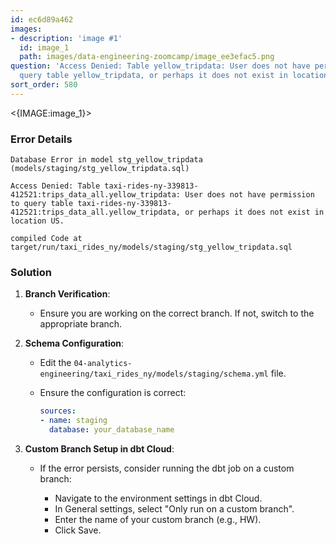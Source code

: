```yaml
---
id: ec6d89a462
images:
- description: 'image #1'
  id: image_1
  path: images/data-engineering-zoomcamp/image_ee3efac5.png
question: 'Access Denied: Table yellow_tripdata: User does not have permission to
  query table yellow_tripdata, or perhaps it does not exist in location US.'
sort_order: 580
---
```


<{IMAGE:image_1}>

### Error Details

```
Database Error in model stg_yellow_tripdata (models/staging/stg_yellow_tripdata.sql)

Access Denied: Table taxi-rides-ny-339813-412521:trips_data_all.yellow_tripdata: User does not have permission to query table taxi-rides-ny-339813-412521:trips_data_all.yellow_tripdata, or perhaps it does not exist in location US.

compiled Code at target/run/taxi_rides_ny/models/staging/stg_yellow_tripdata.sql
```

### Solution

1. **Branch Verification**:
   - Ensure you are working on the correct branch. If not, switch to the appropriate branch.
   
2. **Schema Configuration**:
   - Edit the `04-analytics-engineering/taxi_rides_ny/models/staging/schema.yml` file.
   - Ensure the configuration is correct:
     
     ```yaml
     sources:
     - name: staging
       database: your_database_name
     ```

3. **Custom Branch Setup in dbt Cloud**:
   - If the error persists, consider running the dbt job on a custom branch:
     
     - Navigate to the environment settings in dbt Cloud.
     - In General settings, select "Only run on a custom branch".
     - Enter the name of your custom branch (e.g., HW).
     - Click Save.
